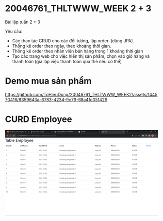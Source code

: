 # 20046761_THLTWWW_WEEK 2 + 3
Bài lập tuần 2 + 3

Yêu cầu:
- Các thao tác CRUD cho các đối tượng, lập order. (dùng JPA).
- Thống kê order theo ngày, theo khoảng thời gian.
- Thống kê order theo nhân viên bán hàng trong 1 khoảng thời gian
- Tạo các trang web cho việc hiển thị sản phẩm, chọn vào giỏ hàng và thanh toán (giả lập
việc thanh toán qua thẻ nếu có thể)



# Demo mua sản phẩm
https://github.com/ToHieuDong/20046761_THLTWWW_WEEK2/assets/144570416/8359643a-6783-4234-9c79-68a4fc051426

# CURD Employee
![](img/emp.png)

